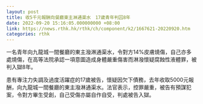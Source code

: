 ```yaml
---
layout: post
title: 收5千元報酬向餐廳東主淋通渠水　17歲青年判囚8年
date: 2022-09-20 15:16:05.000000000 +08:00
link: https://news.rthk.hk/rthk/ch/component/k2/1667621-20220920.htm
categories: rthk
---
```


一名青年向九龍城一間餐廳的東主潑淋通渠水，令對方14%皮膚燒傷，自己亦多處燒傷，在高等法院承認一項意圖造成身體嚴重傷害而淋潑懷疑腐蝕性液體罪，被判入獄8年。

患有專注力失調及過度活躍症的17歲被告，懷疑因欠下債務，去年收取5000元報酬，向九龍城一間餐廳的東主潑淋通渠水。法官表示，控罪嚴重，被告有預謀犯案，令對方畢生受創，自己受傷亦屬自作自受，判處被告入獄。
